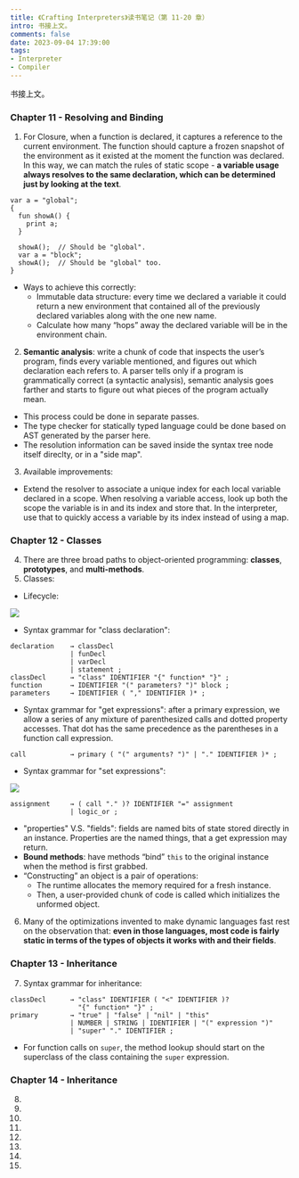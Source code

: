 ```yaml
---
title: 《Crafting Interpreters》读书笔记（第 11-20 章）
intro: 书接上文。
comments: false
date: 2023-09-04 17:39:00
tags:
- Interpreter
- Compiler
---
```


书接上文。


### Chapter 11 - Resolving and Binding

1. For Closure, when a function is declared, it captures a reference to the current environment. The function should capture a frozen snapshot of the environment as it existed at the moment the function was declared. In this way, we can match the rules of static scope - **a variable usage always resolves to the same declaration, which can be determined just by looking at the text**.

```lox
var a = "global";
{
  fun showA() {
    print a;
  }

  showA();  // Should be "global".
  var a = "block";
  showA();  // Should be "global" too.
}
```

* Ways to achieve this correctly:
  * Immutable data structure: every time we declared a variable it could return a new environment that contained all of the previously declared variables along with the one new name.
  * Calculate how many “hops” away the declared variable will be in the environment chain. 

2. **Semantic analysis**: write a chunk of code that inspects the user’s program, finds every variable mentioned, and figures out which declaration each refers to. A parser tells only if a program is grammatically correct (a syntactic analysis), semantic analysis goes farther and starts to figure out what pieces of the program actually mean. 

* This process could be done in separate passes.
* The type checker for statically typed language could be done based on AST generated by the parser here.
* The resolution information can be saved inside the syntax tree node itself direclty, or in a "side map".

3. Available improvements:

* Extend the resolver to associate a unique index for each local variable declared in a scope. When resolving a variable access, look up both the scope the variable is in and its index and store that. In the interpreter, use that to quickly access a variable by its index instead of using a map.

### Chapter 12 - Classes

4. There are three broad paths to object-oriented programming: **classes**, **prototypes**, and **multi-methods**. 
5. Classes:

* Lifecycle:

![](1.png)

* Syntax grammar for "class declaration":

```bnf
declaration    → classDecl
               | funDecl
               | varDecl
               | statement ;
classDecl      → "class" IDENTIFIER "{" function* "}" ;
function       → IDENTIFIER "(" parameters? ")" block ;
parameters     → IDENTIFIER ( "," IDENTIFIER )* ;
```

* Syntax grammar for "get expressions": after a primary expression, we allow a series of any mixture of parenthesized calls and dotted property accesses. That dot has the same precedence as the parentheses in a function call expression.

```bnf
call           → primary ( "(" arguments? ")" | "." IDENTIFIER )* ;
```
 
* Syntax grammar for "set expressions": 

![](2.png)

```bnf
assignment     → ( call "." )? IDENTIFIER "=" assignment
               | logic_or ;
```

* "properties" V.S. "fields": fields are named bits of state stored directly in an instance. Properties are the named things, that a get expression may return. 
* **Bound methods**: have methods “bind” `this` to the original instance when the method is first grabbed. 
* “Constructing” an object is a pair of operations:
  * The runtime allocates the memory required for a fresh instance.
  * Then, a user-provided chunk of code is called which initializes the unformed object.

6. Many of the optimizations invented to make dynamic languages fast rest on the observation that: **even in those languages, most code is fairly static in terms of the types of objects it works with and their fields**.

### Chapter 13 - Inheritance

7. Syntax grammar for inheritance:

```bnf
classDecl      → "class" IDENTIFIER ( "<" IDENTIFIER )?
                 "{" function* "}" ;
primary        → "true" | "false" | "nil" | "this"
               | NUMBER | STRING | IDENTIFIER | "(" expression ")"
               | "super" "." IDENTIFIER ;
```

* For function calls on `super`, the method lookup should start on the superclass of the class containing the `super` expression.

### Chapter 14 - Inheritance

8. 
9. 
10. 
11. 
12. 
13. 
14. 
15. 
